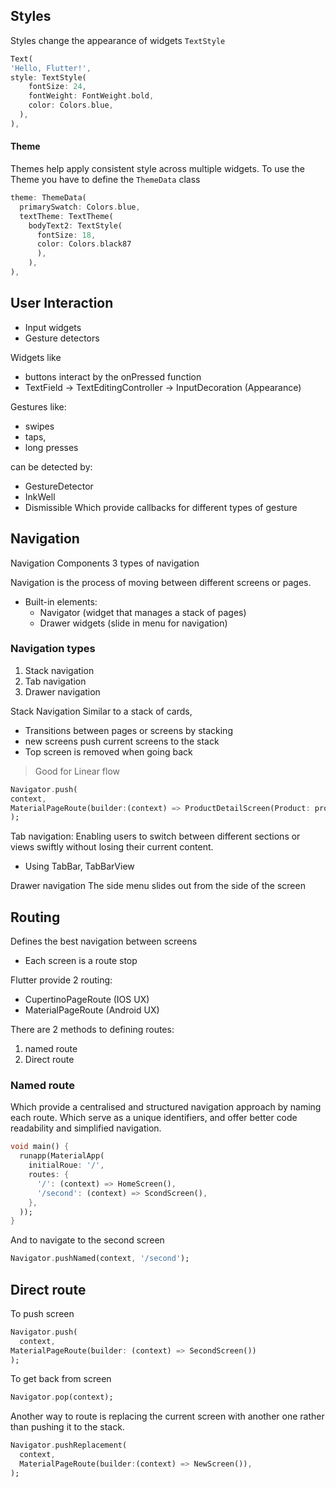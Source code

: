
## Styles
Styles change the appearance of widgets
`TextStyle`
``` dart
Text(
'Hello, Flutter!',
style: TextStyle(
    fontSize: 24,
    fontWeight: FontWeight.bold,
    color: Colors.blue,
  ),
),
```

#### Theme
Themes help apply consistent style across multiple widgets.
To use the Theme you have to define the `ThemeData` class

``` dart
theme: ThemeData(
  primarySwatch: Colors.blue,
  textTheme: TextTheme(
    bodyText2: TextStyle(
      fontSize: 18,
      color: Colors.black87
      ),
    ),
),
```



## User Interaction
- Input widgets
- Gesture detectors

Widgets like 
- buttons interact by the onPressed function
- TextField -> TextEditingController -> InputDecoration (Appearance)

Gestures like:
- swipes
- taps,
- long presses

can be detected by:
- GestureDetector
- InkWell
- Dismissible
Which provide callbacks for different types of gesture


## Navigation
Navigation Components
3 types of navigation

Navigation is the process of moving between different screens or pages.

- Built-in elements:
	- Navigator (widget that manages a stack of pages)
	- Drawer widgets (slide in menu for navigation)

### Navigation types
1. Stack navigation
2. Tab navigation
3. Drawer navigation

Stack Navigation
Similar to a stack of cards, 
- Transitions between pages or screens by stacking
- new screens push current screens to the stack
- Top screen is removed when going back
> Good for Linear flow

``` dart
Navigator.push(
context, 
MaterialPageRoute(builder:(context) => ProductDetailScreen(Product: product)),
);
```

Tab navigation:
Enabling users to switch between different sections or views swiftly without losing their current content.

- Using TabBar, TabBarView

Drawer navigation
The side menu slides out from the side of the screen


## Routing
Defines the best navigation between screens
- Each screen is a route stop

Flutter provide 2 routing:
- CupertinoPageRoute (IOS UX)
- MaterialPageRoute (Android UX)

There are 2 methods to defining routes:
1. named route
2. Direct route
### Named route

Which provide a centralised and structured navigation approach by naming each route.
Which serve as a unique identifiers, and offer better code readability and simplified navigation.

``` dart
void main() {
  runapp(MaterialApp(
    initialRoue: '/',
    routes: {
      '/': (context) => HomeScreen(),
      '/second': (context) => ScondScreen(),
    },
  ));
}
```
And to navigate to the second screen

``` dart
Navigator.pushNamed(context, '/second');
```

## Direct route

To push screen
``` dart
Navigator.push(
  context,
MaterialPageRoute(builder: (context) => SecondScreen())
);
```
To get back from screen
``` dart
Navigator.pop(context);
```


Another way to route is replacing the current screen with another one rather than pushing it to the stack.

``` dart
Navigator.pushReplacement(
  context,
  MaterialPageRoute(builder:(context) => NewScreen()),
);
```